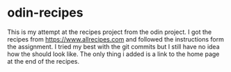 # odin-recipes
This is my attempt at the recipes project from the odin project.
I got the recipes from https://www.allrecipes.com and followed the instructions form the assignment.
I tried my best with the git commits but I still have no idea how the should look like.
The only thing i added is a link to the home page at the end of the recipes.
